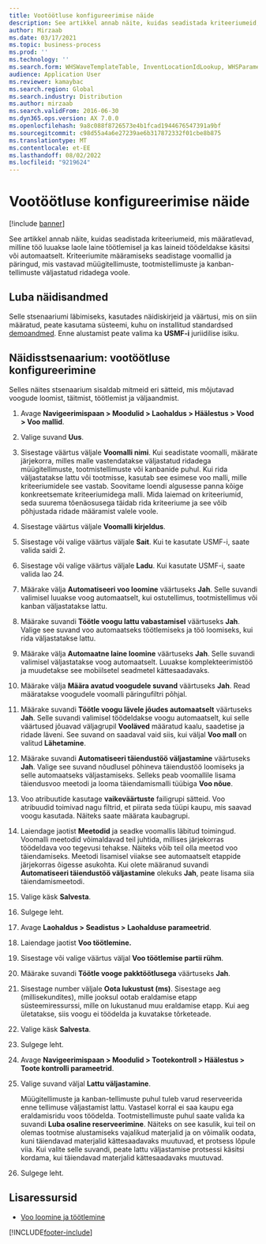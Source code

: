 ```yaml
---
title: Vootöötluse konfigureerimise näide
description: See artikkel annab näite, kuidas seadistada kriteeriumeid, mis määratlevad, milline töö luuakse laole laine töötlemisel ja kas laineid töödeldakse käsitsi või automaatselt.
author: Mirzaab
ms.date: 03/17/2021
ms.topic: business-process
ms.prod: ''
ms.technology: ''
ms.search.form: WHSWaveTemplateTable, InventLocationIdLookup, WHSParameters, ProdParameters, whswavetablecreatenew, WHSWaveTable, WHSWaveAttributes, WHSKanbanWaveTable, WHSWaveTableListPage, WHSKanbanWaveTableListPage
audience: Application User
ms.reviewer: kamaybac
ms.search.region: Global
ms.search.industry: Distribution
ms.author: mirzaab
ms.search.validFrom: 2016-06-30
ms.dyn365.ops.version: AX 7.0.0
ms.openlocfilehash: 9a8c088f8726573e4b1fcad1944676547391a9bf
ms.sourcegitcommit: c98d55a4a6e27239ae6b317872332f01cbe8b875
ms.translationtype: MT
ms.contentlocale: et-EE
ms.lasthandoff: 08/02/2022
ms.locfileid: "9219624"
---
```

# <a name="configure-wave-processing-example"></a>Vootöötluse konfigureerimise näide

[!include [banner](../../includes/banner.md)]

See artikkel annab näite, kuidas seadistada kriteeriumeid, mis määratlevad, milline töö luuakse laole laine töötlemisel ja kas laineid töödeldakse käsitsi või automaatselt. Kriteeriumite määramiseks seadistage voomallid ja päringud, mis vastavad müügitellimuste, tootmistellimuste ja kanban-tellimuste väljastatud ridadega voole.

## <a name="enable-sample-data"></a>Luba näidisandmed

Selle stsenaariumi läbimiseks, kasutades näidiskirjeid ja väärtusi, mis on siin määratud, peate kasutama süsteemi, kuhu on installitud standardsed [demoandmed](../../../fin-ops-core/fin-ops/get-started/demo-data.md). Enne alustamist peate valima ka **USMF-i** juriidilise isiku.

## <a name="example-scenario-configure-wave-processing"></a>Näidisstsenaarium: vootöötluse konfigureerimine

Selles näites stsenaarium sisaldab mitmeid eri sätteid, mis mõjutavad voogude loomist, täitmist, töötlemist ja väljaandmist.

1. Avage **Navigeerimispaan > Moodulid > Laohaldus > Häälestus > Vood > Voo mallid**.
1. Valige suvand **Uus**.
1. Sisestage väärtus väljale **Voomalli nimi**. Kui seadistate voomalli, määrate järjekorra, milles malle vastendatakse väljastatud ridadega müügitellimuste, tootmistellimuste või kanbanide puhul. Kui rida väljastatakse lattu või tootmisse, kasutab see esimese voo malli, mille kriteeriumidele see vastab. Soovitame loendi algusesse panna kõige konkreetsemate kriteeriumidega malli. Mida laiemad on kriteeriumid, seda suurema tõenäosusega täidab rida kriteeriume ja see võib põhjustada ridade määramist valele voole.  
1. Sisestage väärtus väljale **Voomalli kirjeldus**.
1. Sisestage või valige väärtus väljale **Sait**. Kui te kasutate USMF-i, saate valida saidi 2.  
1. Sisestage või valige väärtus väljale **Ladu**. Kui kasutate USMF-i, saate valida lao 24.  
1. Määrake välja **Automatiseeri voo loomine** väärtuseks **Jah**. Selle suvandi valimisel luuakse voog automaatselt, kui ostutellimus, tootmistellimus või kanban väljastatakse lattu.  
1. Määrake suvandi **Töötle voogu lattu vabastamisel** väärtuseks **Jah**. Valige see suvand voo automaatseks töötlemiseks ja töö loomiseks, kui rida väljastatakse lattu.  
1. Määrake välja **Automaatne laine loomine** väärtuseks **Jah**. Selle suvandi valimisel väljastatakse voog automaatselt. Luuakse komplekteerimistöö ja muudetakse see mobiilsetel seadmetel kättesaadavaks.  
1. Määrake välja **Määra avatud voogudele suvand** väärtuseks **Jah**. Read määratakse voogudele voomalli päringufiltri põhjal.  
1. Määrake suvandi **Töötle voogu lävele jõudes automaatselt** väärtuseks **Jah**. Selle suvandi valimisel töödeldakse voogu automaatselt, kui selle väärtused jõuavad väljagrupil **Vooläved** määratud kaalu, saadetise ja ridade läveni. See suvand on saadaval vaid siis, kui väljal **Voo mall** on valitud **Lähetamine**.  
1. Määrake suvandi **Automatiseeri täiendustöö väljastamine** väärtuseks **Jah**. Valige see suvand nõudlusel põhineva täiendustöö loomiseks ja selle automaatseks väljastamiseks. Selleks peab voomallile lisama täiendusvoo meetodi ja looma täiendamismalli tüübiga **Voo nõue**.  
1. Voo atribuutide kasutage **vaikeväärtuste** failigrupi sätteid. Voo atribuudid toimivad nagu filtrid, et piirata seda tüüpi kaupu, mis saavad voogu kasutada. Näiteks saate määrata kaubagrupi.  
1. Laiendage jaotist **Meetodid** ja seadke voomallis läbitud toimingud. Voomalli meetodid võimaldavad teil juhtida, millises järjekorras töödeldava voo tegevusi tehakse. Näiteks võib teil olla meetod voo täiendamiseks. Meetodi lisamisel viiakse see automaatselt etappide järjekorras õigesse asukohta. Kui olete määranud suvandi **Automatiseeri täiendustöö väljastamine** olekuks **Jah**, peate lisama siia täiendamismeetodi.  
1. Valige käsk **Salvesta**.
1. Sulgege leht.
1. Avage **Laohaldus > Seadistus > Laohalduse parameetrid**.
1. Laiendage jaotist **Voo töötlemine.**
1. Sisestage või valige väärtus väljal **Voo töötlemise partii rühm**.
1. Määrake suvandi **Töötle vooge pakktöötlusega** väärtuseks **Jah**.
1. Sisestage number väljale **Oota lukustust (ms)**. Sisestage aeg (millisekundites), mille jooksul ootab eraldamise etapp süsteemiressurssi, mille on lukustanud muu eraldamise etapp. Kui aeg ületatakse, siis voogu ei töödelda ja kuvatakse tõrketeade.  
1. Valige käsk **Salvesta**.
1. Sulgege leht.
1. Avage **Navigeerimispaan > Moodulid > Tootekontroll > Häälestus > Toote kontrolli parameetrid**.
1. Valige suvand väljal **Lattu väljastamine**.

    Müügitellimuste ja kanban-tellimuste puhul tuleb varud reserveerida enne tellimuse väljastamist lattu. Vastasel korral ei saa kaupu ega eraldamisridu voos töödelda. Tootmistellimuste puhul saate valida ka suvandi **Luba osaline reserveerimine**. Näiteks on see kasulik, kui teil on olemas tootmise alustamiseks vajalikud materjalid ja on võimalik oodata, kuni täiendavad materjalid kättesaadavaks muutuvad, et protsess lõpule viia. Kui valite selle suvandi, peate lattu väljastamise protsessi käsitsi kordama, kui täiendavad materjalid kättesaadavaks muutuvad.
1. Sulgege leht.

## <a name="additional-resources"></a>Lisaressursid

- [Voo loomine ja töötlemine](../wave-processing.md)

[!INCLUDE[footer-include](../../../includes/footer-banner.md)]
